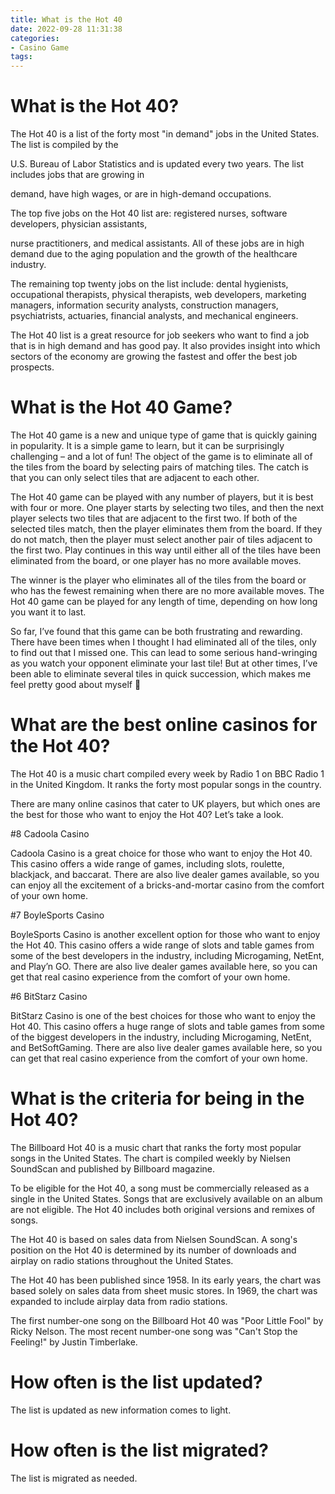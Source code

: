 ```yaml
---
title: What is the Hot 40 
date: 2022-09-28 11:31:38
categories:
- Casino Game
tags:
---
```



#  What is the Hot 40? 

The Hot 40 is a list of the forty most "in demand" jobs in the United States. The list is compiled by the

U.S. Bureau of Labor Statistics and is updated every two years. The list includes jobs that are growing in

demand, have high wages, or are in high-demand occupations. 

The top five jobs on the Hot 40 list are: registered nurses, software developers, physician assistants,

nurse practitioners, and medical assistants. All of these jobs are in high demand due to the aging population and
the growth of the healthcare industry. 

The remaining top twenty jobs on the list include: dental hygienists, occupational therapists, physical therapists, web developers, marketing managers, information security analysts, construction managers, psychiatrists, actuaries, financial analysts, and mechanical engineers. 

The Hot 40 list is a great resource for job seekers who want to find a job that is in high demand and has good pay. It also provides insight into which sectors of the economy are growing the fastest and offer the best job prospects.

#  What is the Hot 40 Game? 

The Hot 40 game is a new and unique type of game that is quickly gaining in popularity. It is a simple game to learn, but it can be surprisingly challenging – and a lot of fun! The object of the game is to eliminate all of the tiles from the board by selecting pairs of matching tiles. The catch is that you can only select tiles that are adjacent to each other.

The Hot 40 game can be played with any number of players, but it is best with four or more. One player starts by selecting two tiles, and then the next player selects two tiles that are adjacent to the first two. If both of the selected tiles match, then the player eliminates them from the board. If they do not match, then the player must select another pair of tiles adjacent to the first two. Play continues in this way until either all of the tiles have been eliminated from the board, or one player has no more available moves.

The winner is the player who eliminates all of the tiles from the board or who has the fewest remaining when there are no more available moves. The Hot 40 game can be played for any length of time, depending on how long you want it to last.

So far, I’ve found that this game can be both frustrating and rewarding. There have been times when I thought I had eliminated all of the tiles, only to find out that I missed one. This can lead to some serious hand-wringing as you watch your opponent eliminate your last tile! But at other times, I’ve been able to eliminate several tiles in quick succession, which makes me feel pretty good about myself 🙂

#  What are the best online casinos for the Hot 40? 

The Hot 40 is a music chart compiled every week by Radio 1 on BBC Radio 1 in the United Kingdom. It ranks the forty most popular songs in the country.

There are many online casinos that cater to UK players, but which ones are the best for those who want to enjoy the Hot 40? Let’s take a look.

#8 Cadoola Casino 

Cadoola Casino is a great choice for those who want to enjoy the Hot 40. This casino offers a wide range of games, including slots, roulette, blackjack, and baccarat. There are also live dealer games available, so you can enjoy all the excitement of a bricks-and-mortar casino from the comfort of your own home.

#7 BoyleSports Casino 

BoyleSports Casino is another excellent option for those who want to enjoy the Hot 40. This casino offers a wide range of slots and table games from some of the best developers in the industry, including Microgaming, NetEnt, and Play’n GO. There are also live dealer games available here, so you can get that real casino experience from the comfort of your own home.

#6 BitStarz Casino 

BitStarz Casino is one of the best choices for those who want to enjoy the Hot 40. This casino offers a huge range of slots and table games from some of the biggest developers in the industry, including Microgaming, NetEnt, and BetSoftGaming. There are also live dealer games available here, so you can get that real casino experience from the comfort of your own home.

#  What is the criteria for being in the Hot 40? 

The Billboard Hot 40 is a music chart that ranks the forty most popular songs in the United States. The chart is compiled weekly by Nielsen SoundScan and published by Billboard magazine.

To be eligible for the Hot 40, a song must be commercially released as a single in the United States. Songs that are exclusively available on an album are not eligible. The Hot 40 includes both original versions and remixes of songs.

The Hot 40 is based on sales data from Nielsen SoundScan. A song's position on the Hot 40 is determined by its number of downloads and airplay on radio stations throughout the United States.

The Hot 40 has been published since 1958. In its early years, the chart was based solely on sales data from sheet music stores. In 1969, the chart was expanded to include airplay data from radio stations.

The first number-one song on the Billboard Hot 40 was "Poor Little Fool" by Ricky Nelson. The most recent number-one song was "Can't Stop the Feeling!" by Justin Timberlake.

#  How often is the list updated?

The list is updated as new information comes to light.

# How often is the list migrated?

The list is migrated as needed.